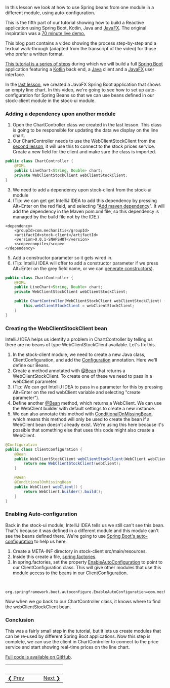 In this lesson we look at how to use Spring beans from one module in a
different module, using auto-configuration.

This is the fifth part of our tutorial showing how to build a Reactive
application using Spring Boot, Kotlin, Java and
[JavaFX](https://openjfx.io/). The original inspiration was a [70 minute
live
demo.](https://blog.jetbrains.com/idea/2019/10/fully-reactive-spring-kotlin-and-javafx-playing-together/)

This blog post contains a video showing the process step-by-step and a
textual walk-through (adapted from the transcript of the video) for
those who prefer a written format.

[This tutorial is a series of
steps](https://blog.jetbrains.com/idea/tag/tutorial-reactive-spring/)
during which we will build a full [Spring
Boot](https://spring.io/projects/spring-boot) application featuring a
[Kotlin](https://kotlinlang.org/) back end, a
[Java](https://jdk.java.net/13/) client and a
[JavaFX](https://openjfx.io/) user interface.

In the [last
lesson](https://blog.jetbrains.com/idea/2019/11/tutorial-reactive-spring-boot-a-javafx-line-chart),
we created a JavaFX Spring Boot application that shows an empty line
chart. In this video, we're going to see how to set up
auto-configuration for Spring Beans so that we can use beans defined in
our stock-client module in the stock-ui module.

### Adding a dependency upon another module

1.  Open the ChartController class we created in the last lesson. This
    class is going to be responsible for updating the data we display on
    the line chart.
2.  Our ChartController needs to use the WebClientStockClient from the
    [second
    lesson](https://blog.jetbrains.com/idea/2019/11/tutorial-reactive-spring-boot-a-rest-client-for-reactive-streams/),
    it will use this to connect to the stock prices service. Create a
    new field for the client and make sure the class is imported.

``` java
public class ChartController {
    @FXML
    public LineChart<String, Double> chart;
    private WebClientStockClient webClientStockClient;
}
```

3.  We need to add a dependency upon stock-client from the stock-ui
    module
4.  (Tip: we can get get IntelliJ IDEA to add this dependency by
    pressing Alt+Enter on the red field, and selecting "[Add maven
    dependency](https://www.jetbrains.com/help/idea/work-with-maven-dependencies.html)".
    It will add the dependency in the Maven pom.xml file, so this
    dependency is managed by the build file not by the IDE.)

``` xhtml
<dependency>
    <groupId>com.mechanitis</groupId>
    <artifactId>stock-client</artifactId>
    <version>0.0.1-SNAPSHOT</version>
    <scope>compile</scope>
</dependency>
```

5.  Add a constructor parameter so it gets wired in.
6.  (Tip: IntelliJ IDEA will offer to add a constructor parameter if we
    press Alt+Enter on the grey field name, or we can [generate
    constructors](https://www.jetbrains.com/help/idea/generating-code.html#generate-constructors)).

``` java
public class ChartController {
    @FXML
    public LineChart<String, Double> chart;
    private WebClientStockClient webClientStockClient;

    public ChartController(WebClientStockClient webClientStockClient) {
        this.webClientStockClient = webClientStockClient;
    }
}
```

### Creating the WebClientStockClient bean

IntelliJ IDEA helps us identify a problem in ChartController by telling
us there are no beans of type WebClientStockClient available. Let's fix
this.

1.  In the stock-client module, we need to create a new Java class,
    ClientConfiguration, and add the
    [Configuration](https://docs.spring.io/spring-framework/docs/current/javadoc-api/org/springframework/context/annotation/Configuration.html)
    annotation. Here we'll define our Beans.
2.  Create a method annotated with
    [\@Bean](https://docs.spring.io/spring-framework/docs/current/javadoc-api/org/springframework/context/annotation/Bean.html)
    that returns a WebClientStockClient. To create one of these we need
    to pass in a webClient parameter.
3.  (Tip: We can get IntelliJ IDEA to pass in a parameter for this by
    pressing Alt+Enter on the red webClient variable and selecting
    "create parameter").
4.  Define another
    [\@Bean](https://docs.spring.io/spring-framework/docs/current/javadoc-api/org/springframework/context/annotation/Bean.html)
    method, which returns a WebClient. We can use the WebClient builder
    with default settings to create a new instance.
5.  We can also annotate this method with
    [ConditionalOnMissingBean](https://docs.spring.io/spring-boot/docs/current/api/org/springframework/boot/autoconfigure/condition/ConditionalOnMissingBean.html),
    which means this method will only be used to create the bean if a
    WebClient bean doesn't already exist. We're using this here because
    it's possible that something else that uses this code might also
    create a WebClient.

``` java
@Configuration
public class ClientConfiguration {
    @Bean
    public WebClientStockClient webClientStockClient(WebClient webClient) {
        return new WebClientStockClient(webClient);
    }

    @Bean
    @ConditionalOnMissingBean
    public WebClient webClient() {
        return WebClient.builder().build();
    }
}
```

### Enabling Auto-configuration

Back in the stock-ui module, IntelliJ IDEA tells us we still can't see
this bean. That's because it was defined in a different module and this
module can't see the beans defined there. We're going to use [Spring
Boot's
auto-configuration](https://docs.spring.io/spring-boot/docs/current/reference/html/spring-boot-features.html#boot-features-developing-auto-configuration)
to help us here.

1.  Create a META-INF directory in stock-client src/main/resources.
2.  Inside this create a file,
    [spring.factories](https://docs.spring.io/spring-boot/docs/current/reference/html/spring-boot-features.html#boot-features-locating-auto-configuration-candidates).
3.  In spring.factories, set the property
    [EnableAutoConfiguration](https://docs.spring.io/spring-boot/docs/current/api/org/springframework/boot/autoconfigure/EnableAutoConfiguration.html)
    to point to our ClientConfiguration class. This will give other
    modules that use this module access to the beans in our
    ClientConfiguration.

&nbsp;

    org.springframework.boot.autoconfigure.EnableAutoConfiguration=com.mechanitis.demo.stockclient.ClientConfiguration

Now when we go back to our ChartController class, it knows where to find
the webClientStockClient bean.

### Conclusion

This was a fairly small step in the tutorial, but it lets us create
modules that can be re-used by different Spring Boot applications. Now
this step is complete, we can use the client in ChartController to
connect to the price service and start showing real-time prices on the
line chart.

[Full code is available on
GitHub](https://github.com/trishagee/jb-stock-client).

&nbsp; | &nbsp; | &nbsp; | &nbsp;
----|----|----|----
[&#10094; Prev](./STEPFOUR.md)| &nbsp; | &nbsp; | &nbsp;[Next &#10095;](./STEPSIX.md)